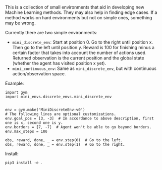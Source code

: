 This is a collection of small environments that aid in developing new Machine Learning methods.
They may also help in finding edge cases. If a method works on hard environments but not on simple ones, something may be wrong.

Currently there are two simple environments:
* `mini_discrete_env`: Start at position 0. Go to the right until position x. Then go to the left until position y. Reward is 100 for finishing minus a certain factor that takes into account the number of actions used. Returned observation is the current position and the global state (whether the agent has visited position x yet).
* `mini_continuous_env`: Same as `mini_discrete_env`, but with continuous action/observation space.

Example:

```
import gym
import mini_envs.discrete_envs.mini_discrete_env


env = gym.make('MiniDiscreteEnv-v0')
# The following lines are optional customizations.
env.goal_pos = [3, -3]  # In accordance to above description, first one is x, second one is y.
env.borders = [7, -7]  # Agent won't be able to go beyond borders.
env.max_steps = 100

obs, reward, done, _ = env.step(0)  # Go to the left.
obs, reward, done, _ = env.step(1)  # Go to the right.
```

Install:

`pip3 install -e .`
